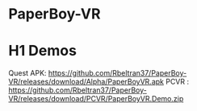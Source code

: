 # PaperBoy-VR


# H1 Demos
Quest APK: https://github.com/Rbeltran37/PaperBoy-VR/releases/download/Alpha/PaperBoyVR.apk
PCVR : https://github.com/Rbeltran37/PaperBoy-VR/releases/download/PCVR/PaperBoyVR.Demo.zip
